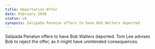 ```yaml
---
title: Deportation Offer
date: February 1948 
status: ok
synopsis: Salipada Penatun offers to have Bob Walters deported
---
```

Salipada Penatun offers to have Bob Walters deported. Tom Lee advises Bob to reject the offer, as it might have unintended consequences. 